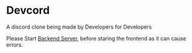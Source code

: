 # Devcord
A discord clone being made by Developers for Developers

Please Start [Backend Server](https://github.com/PhantomKnight287/DevcordBackend), before staring the frontend as it can cause errors.
